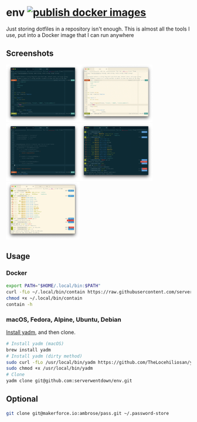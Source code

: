 
# env [![publish docker images](https://github.com/serverwentdown/env/actions/workflows/docker-publish.yml/badge.svg?event=push)](https://github.com/serverwentdown/env/actions/workflows/docker-publish.yml)

Just storing dotfiles in a repository isn't enough. This is almost all the tools I use, put into a Docker image that I can run anywhere

## Screenshots

<img src="../.local/screenshots/iterm1.png" width="200"><img src="../.local/screenshots/iterm1-light.png" width="200"><img src="../.local/screenshots/iterm2.png" width="200"><img src="../.local/screenshots/iterm3.png" width="200"><img src="../.local/screenshots/iterm3-light.png" width="200">

## Usage

### Docker

```sh
export PATH="$HOME/.local/bin:$PATH"
curl -fLo ~/.local/bin/contain https://raw.githubusercontent.com/serverwentdown/env/master/.local/bin/contain
chmod +x ~/.local/bin/contain
contain -h
```

### macOS, Fedora, Alpine, Ubuntu, Debian

[Install yadm](https://yadm.io/docs/install), and then clone.

```sh
# Install yadm (macOS)
brew install yadm
# Install yadm (dirty method)
sudo curl -fLo /usr/local/bin/yadm https://github.com/TheLocehiliosan/yadm/raw/master/yadm
sudo chmod +x /usr/local/bin/yadm
# Clone
yadm clone git@github.com:serverwentdown/env.git
```

## Optional

```sh
git clone git@makerforce.io:ambrose/pass.git ~/.password-store
```
